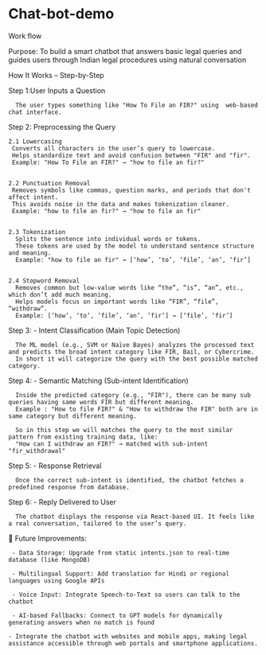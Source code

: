 # Chat-bot-demo

Work flow

Purpose:  To build a smart chatbot that answers basic legal queries and guides users through Indian legal procedures using natural conversation

How It Works – Step-by-Step 

Step 1:User Inputs a Question
      
      The user types something like "How To File an FIR?" using  web-based chat interface.


Step 2:  Preprocessing the Query

    2.1 Lowercasing
     Converts all characters in the user’s query to lowercase.
     Helps standardize text and avoid confusion between "FIR" and "fir".
     Example: "How To File an FIR?" → "how to file an fir?"


    2.2 Punctuation Removal
     Removes symbols like commas, question marks, and periods that don't affect intent.
     This avoids noise in the data and makes tokenization cleaner.
     Example: "how to file an fir?" → "how to file an fir"


    2.3 Tokenization
      Splits the sentence into individual words or tokens.
      These tokens are used by the model to understand sentence structure and meaning.
      Example: "how to file an fir" → [‘how’, ‘to’, ‘file’, ‘an’, ‘fir’]


    2.4 Stopword Removal 
      Removes common but low-value words like “the”, “is”, “an”, etc., which don’t add much meaning.
      Helps models focus on important words like “FIR”, “file”, “withdraw”.
      Example: [‘how’, ‘to’, ‘file’, ‘an’, ‘fir’] → [‘file’, ‘fir’]

Step 3: - Intent Classification (Main Topic Detection)
      
      The ML model (e.g., SVM or Naïve Bayes) analyzes the processed text and predicts the broad intent category like FIR, Bail, or Cybercrime.
      In short it will categorize the query with the best possible matched category.

Step 4: - Semantic Matching (Sub-intent Identification)

      Inside the predicted category (e.g., "FIR"), there can be many sub queries having same words FIR but different meaning.
      Example : "How to file FIR?" & "How to withdraw the FIR" both are in same category but different meaning.

      So in this step we will matches the query to the most similar pattern from existing training data, like:
      "How can I withdraw an FIR?" → matched with sub-intent "fir_withdrawal" 

Step 5: - Response Retrieval

      Once the correct sub-intent is identified, the chatbot fetches a predefined response from database.

Step 6: - Reply Delivered to User

      The chatbot displays the response via React-based UI. It feels like a real conversation, tailored to the user’s query.


🔧 Future Improvements:

     - Data Storage: Upgrade from static intents.json to real-time database (like MongoDB)

     - Multilingual Support: Add translation for Hindi or regional languages using Google APIs

     - Voice Input: Integrate Speech-to-Text so users can talk to the chatbot

     - AI-based Fallbacks: Connect to GPT models for dynamically generating answers when no match is found

    - Integrate the chatbot with websites and mobile apps, making legal assistance accessible through web portals and smartphone applications.



